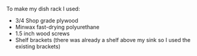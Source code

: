 To make my dish rack I used:

* 3/4 Shop grade plywood
* Minwax fast-drying polyurethane
* 1.5 inch wood screws
* Shelf brackets (there was already a shelf above my sink so I used the existing brackets)
